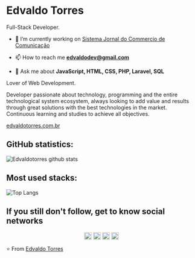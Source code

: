 # Edvaldo Torres

Full-Stack Developer.

- 🔭 I’m currently working on [Sistema Jornal do Commercio de Comunicação](https://github.com/tecnologiane10)

- 📫 How to reach me **edvaldodev@gmail.com**

- 💬 Ask me about **JavaScript, HTML, CSS, PHP, Laravel, SQL**

Lover of Web Development.

Developer passionate about technology, programming and the entire technological system ecosystem, always looking to add value and results through great solutions with the best technologies in the market. Continuous learning and studies to achieve all objectives.

[edvaldotorres.com.br](https://edvaldotorres.com.br)

## GitHub statistics:

![Edvaldotorres github stats](https://github-readme-stats.vercel.app/api?username=edvaldotorres&count_private=true&show_icons=true&theme=radical&title_color=8E2DE2&text_color=fff&icon_color=8E2DE2&hide_border=true)

## Most used stacks:

![Top Langs](https://github-readme-stats.vercel.app/api/top-langs/?username=edvaldotorres&layout=compact&theme=radical&title_color=8E2DE2&text_color=fff&hide_border=true&card_width=445)

##  If you still don't follow, get to know social networks

<p align="center">
<a href="#" target="blank"><img align="center" src="https://cdn.jsdelivr.net/npm/simple-icons@3.0.1/icons/twitter.svg" alt="edvaldotorres" height="20" width="20" /></a>
<a href="https://www.linkedin.com/in/edvaldo-torres-189894150/" target="blank"><img align="center" src="https://cdn.jsdelivr.net/npm/simple-icons@3.0.1/icons/linkedin.svg" alt="edvaldotorres" height="20" width="20" /></a>
<a href="https://www.facebook.com/edvaldo.torres.967/" target="blank"><img align="center" src="https://cdn.jsdelivr.net/npm/simple-icons@3.0.1/icons/facebook.svg" alt="edvaldotorres" height="20" width="20" /></a>
<a href="https://www.instagram.com/edvaldotorres_/" target="blank"><img align="center" src="https://cdn.jsdelivr.net/npm/simple-icons@3.0.1/icons/instagram.svg" alt="edvaldotorres" height="20" width="20" /></a>
</p>

⭐️ From [Edvaldo Torres](https://github.com/edvaldotorres)
